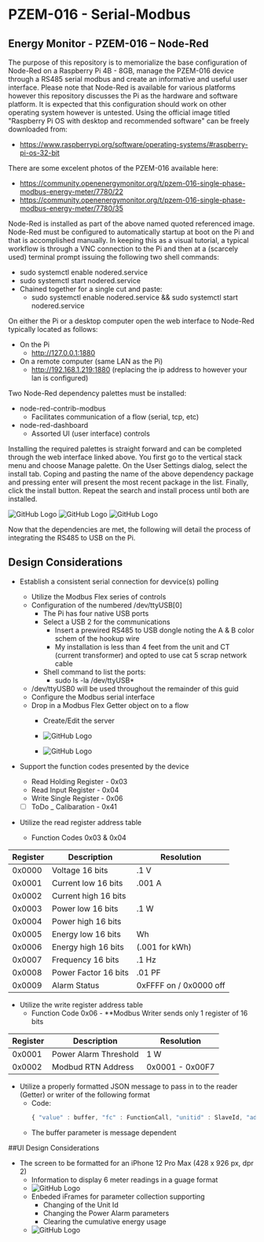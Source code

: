 # PZEM-016 - Serial-Modbus
## Energy Monitor - PZEM-016 – Node-Red
The purpose of this repository is to memorialize the base configuration of Node-Red on a Raspberry Pi 4B - 8GB, manage the PZEM-016 device through a RS485 serial modbus and create an informative and useful user interface. Please note that Node-Red is available for various platforms however this repository discusses the Pi as the hardware and software platform. It is expected that this configuration should work on other operating system however is untested. Using the official image titled "Raspberry Pi OS with desktop and recommended software" can be freely downloaded from:

- https://www.raspberrypi.org/software/operating-systems/#raspberry-pi-os-32-bit

There are some excelent photos of the PZEM-016 available here:
- https://community.openenergymonitor.org/t/pzem-016-single-phase-modbus-energy-meter/7780/22
- https://community.openenergymonitor.org/t/pzem-016-single-phase-modbus-energy-meter/7780/35

Node-Red is installed as part of the above named quoted referenced image. Node-Red must be configured to automatically startup at boot on the Pi and that is accomplished manually. In keeping this as a visual tutorial, a typical workflow is through a VNC connection to the Pi and then at a (scarcely used) terminal prompt issuing the following two shell commands:
  - sudo systemctl enable nodered.service
  - sudo systemctl start nodered.service
  - Chained together for a single cut and paste: 
    - sudo systemctl enable nodered.service && sudo systemctl start nodered.service

On either the Pi or a desktop computer open the web interface to Node-Red typically located as follows:
  - On the Pi
    - http://127.0.0.1:1880
  - On a remote computer (same LAN as the Pi)
    - http://192.168.1.219:1880 (replacing the ip address to however your lan is configured)

Two Node-Red dependency palettes must be installed:
  - node-red-contrib-modbus
    - Facilitates communication of a flow (serial, tcp, etc)
  - node-red-dashboard
    - Assorted UI (user interface) controls

Installing the required palettes is straight forward and can be completed through the web interface linked above. You first go to the vertical stack menu and choose Manage palette. On the User Settings dialog, select the install tab. Coping and pasting the name of the above dependency package and pressing enter will present the most recent package in the list. Finally, click the install button. Repeat the search and install process until both are installed.

![GitHub Logo](/images/Nodered-Manage-Palette.png)
![GitHub Logo](/images/Nodered-Search-Palette1.png)
![GitHub Logo](/images/Nodered-Search-Palette2.png)

Now that the dependencies are met, the following will detail the process of integrating the RS485 to USB on the Pi.


## Design Considerations

- Establish a consistent serial connection for devvice(s) polling
  - Utilize the Modbus Flex series of controls
  - Configuration of the numbered /dev/ttyUSB[0] 
    - The Pi has four native USB ports
    - Select a USB 2 for the communications
      - Insert a prewired RS485 to USB dongle noting the A & B color schem of the hookup wire
      - My installation is less than 4 feet from the unit and CT (current transformer) and opted to use cat 5 scrap network cable 
    - Shell command to list the ports:
      - sudo ls -la /dev/ttyUSB*
  - /dev/ttyUSB0 will be used throughout the remainder of this guid
  - Configure the Modbus serial interface
  - Drop in a Modbus Flex Getter object on to a flow
    - Create/Edit the server
    - ![GitHub Logo](/images/Modbus-Flex-Getter.png) 

    - ![GitHub Logo](/images/Modbus-Client-Config.png)

- Support the function codes presented by the device
  - Read Holding Register - 0x03
  - Read Input Register - 0x04
  - Write Single Register - 0x06
  - [ ] ToDo _ Calibaration - 0x41

- Utilize the read register address table 
  - Function Codes 0x03 & 0x04

Register |      Description       |  Resolution
---------|------------------------|---------------------
0x0000   | Voltage 16 bits        | .1 V
0x0001   | Current low  16 bits   | .001 A
0x0002   | Current high 16 bits   |
0x0003   | Power low    16 bits   | .1 W
0x0004   | Power high   16 bits   |
0x0005   | Energy low   16 bits   | Wh
0x0006   | Energy high  16 bits   | (.001 for kWh)
0x0007   | Frequency    16 bits   | .1 Hz
0x0008   | Power Factor 16 bits   | .01 PF
0x0009   | Alarm Status           | 0xFFFF on / 0x0000 off

- Utilize the write register address table
  - Function Code 0x06 - **Modbus Writer sends only 1 register of 16 bits

Register |      Description       |  Resolution
---------|------------------------|---------------------
0x0001   | Power Alarm Threshold  | 1 W 
0x0002   | Modbud RTN Address     | 0x0001 - 0x00F7

- Utilize a properly formatted JSON message to pass in to the reader (Getter) or writer of the following format
  - Code:
    ```javascript
    { "value" : buffer, "fc" : FunctionCall, "unitid" : SlaveId, "address" : RegisterAddress, "quantity" : NumbToRead }
    ```
  - The buffer parameter is message dependent 

##UI Design Considerations
- The screen to be formatted for an iPhone 12 Pro Max (428 x 926 px, dpr 2)
  - Information to display 6 meter readings in a guage format
  - ![GitHub Logo](/images/UI-Top.png)
  - Enbeded iFrames for parameter collection supporting
    - Changing of the Unit Id
    - Changing the Power Alarm parameters
    - Clearing the cumulative energy usage
  - ![GitHub Logo](/images/UI-Top.png)

